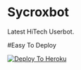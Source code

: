 # Sycroxbot
Latest HiTech Userbot. 

#Easy To Deploy

[![Deploy To Heroku](https://www.herokucdn.com/deploy/button.svg)](https://heroku.com/deploy?template=https://github.com/TheUnknownKanger/Sycroxbot) 
